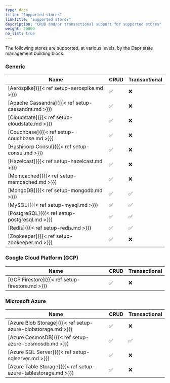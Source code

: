 ```yaml
---
type: docs
title: "Supported stores"
linkTitle: "Supported stores"
description: "CRUD and/or transactional support for supported stores"
weight: 20000
no_list: true
---
```


The following stores are supported, at various levels, by the Dapr state management building block:

### Generic

| Name                                                           | CRUD | Transactional |
|----------------------------------------------------------------|------|---------------|
| [Aerospike]({{< ref setup-aerospike.md >}})                    | ✅  | ❌            |
| [Apache Cassandra]({{< ref setup-cassandra.md >}})             | ✅  | ❌            |
| [Cloudstate]({{< ref setup-cloudstate.md >}})                  | ✅  | ❌            |
| [Couchbase]({{< ref setup-couchbase.md >}})                    | ✅  | ❌            |
| [Hashicorp Consul]({{< ref setup-consul.md >}})                | ✅  | ❌            |
| [Hazelcast]({{< ref setup-hazelcast.md >}})                    | ✅  | ❌            |
| [Memcached]({{< ref setup-memcached.md >}})                    | ✅  | ❌            |
| [MongoDB]({{< ref setup-mongodb.md >}})                        | ✅  | ✅            |
| [MySQL]({{< ref setup-mysql.md >}})                            | ✅  | ✅            |
| [PostgreSQL]({{< ref setup-postgresql.md >}})                  | ✅  | ✅            |
| [Redis]({{< ref setup-redis.md >}})                            | ✅  | ✅            |
| [Zookeeper]({{< ref setup-zookeeper.md >}})                    | ✅  | ❌            |

### Google Cloud Platform (GCP)
| Name                                                  | CRUD | Transactional |
|-------------------------------------------------------|------|---------------|
| [GCP Firestore]({{< ref setup-firestore.md >}})       | ✅   | ❌             |
### Microsoft Azure

| Name                                                             | CRUD | Transactional |
|------------------------------------------------------------------|------|---------------|
| [Azure Blob Storage]({{< ref setup-azure-blobstorage.md >}})     | ✅   | ❌             |
| [Azure CosmosDB]({{< ref setup-azure-cosmosdb.md >}})            | ✅   | ✅             |
| [Azure SQL Server]({{< ref setup-sqlserver.md >}})               | ✅   | ❌             |
| [Azure Table Storage]({{< ref setup-azure-tablestorage.md >}})   | ✅   | ❌             |


